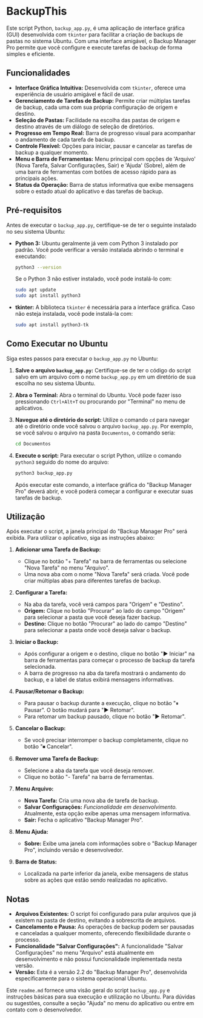 # BackupThis

Este script Python, `backup_app.py`, é uma aplicação de interface gráfica (GUI) desenvolvida com `tkinter` para facilitar a criação de backups de pastas no sistema Ubuntu. Com uma interface amigável, o Backup Manager Pro permite que você configure e execute tarefas de backup de forma simples e eficiente.

## Funcionalidades

*   **Interface Gráfica Intuitiva:** Desenvolvida com `tkinter`, oferece uma experiência de usuário amigável e fácil de usar.
*   **Gerenciamento de Tarefas de Backup:** Permite criar múltiplas tarefas de backup, cada uma com sua própria configuração de origem e destino.
*   **Seleção de Pastas:** Facilidade na escolha das pastas de origem e destino através de um diálogo de seleção de diretórios.
*   **Progresso em Tempo Real:** Barra de progresso visual para acompanhar o andamento de cada tarefa de backup.
*   **Controle Flexível:** Opções para iniciar, pausar e cancelar as tarefas de backup a qualquer momento.
*   **Menu e Barra de Ferramentas:** Menu principal com opções de 'Arquivo' (Nova Tarefa, Salvar Configurações, Sair) e 'Ajuda' (Sobre), além de uma barra de ferramentas com botões de acesso rápido para as principais ações.
*   **Status da Operação:** Barra de status informativa que exibe mensagens sobre o estado atual do aplicativo e das tarefas de backup.

## Pré-requisitos

Antes de executar o `backup_app.py`, certifique-se de ter o seguinte instalado no seu sistema Ubuntu:

*   **Python 3:**  Ubuntu geralmente já vem com Python 3 instalado por padrão. Você pode verificar a versão instalada abrindo o terminal e executando:
    ```bash
    python3 --version
    ```
    Se o Python 3 não estiver instalado, você pode instalá-lo com:
    ```bash
    sudo apt update
    sudo apt install python3
    ```
*   **tkinter:** A biblioteca `tkinter` é necessária para a interface gráfica. Caso não esteja instalada, você pode instalá-la com:
    ```bash
    sudo apt install python3-tk
    ```

## Como Executar no Ubuntu

Siga estes passos para executar o `backup_app.py` no Ubuntu:

1.  **Salve o arquivo `backup_app.py`:** Certifique-se de ter o código do script salvo em um arquivo com o nome `backup_app.py` em um diretório de sua escolha no seu sistema Ubuntu.

2.  **Abra o Terminal:** Abra o terminal do Ubuntu. Você pode fazer isso pressionando `Ctrl+Alt+T` ou procurando por "Terminal" no menu de aplicativos.

3.  **Navegue até o diretório do script:** Utilize o comando `cd` para navegar até o diretório onde você salvou o arquivo `backup_app.py`. Por exemplo, se você salvou o arquivo na pasta `Documentos`, o comando seria:
    ```bash
    cd Documentos
    ```

4.  **Execute o script:** Para executar o script Python, utilize o comando `python3` seguido do nome do arquivo:
    ```bash
    python3 backup_app.py
    ```

    Após executar este comando, a interface gráfica do "Backup Manager Pro" deverá abrir, e você poderá começar a configurar e executar suas tarefas de backup.

## Utilização

Após executar o script, a janela principal do "Backup Manager Pro" será exibida. Para utilizar o aplicativo, siga as instruções abaixo:

1.  **Adicionar uma Tarefa de Backup:**
    *   Clique no botão "+ Tarefa" na barra de ferramentas ou selecione "Nova Tarefa" no menu "Arquivo".
    *   Uma nova aba com o nome "Nova Tarefa" será criada. Você pode criar múltiplas abas para diferentes tarefas de backup.

2.  **Configurar a Tarefa:**
    *   Na aba da tarefa, você verá campos para "Origem" e "Destino".
    *   **Origem:** Clique no botão "Procurar" ao lado do campo "Origem" para selecionar a pasta que você deseja fazer backup.
    *   **Destino:** Clique no botão "Procurar" ao lado do campo "Destino" para selecionar a pasta onde você deseja salvar o backup.

3.  **Iniciar o Backup:**
    *   Após configurar a origem e o destino, clique no botão "▶ Iniciar" na barra de ferramentas para começar o processo de backup da tarefa selecionada.
    *   A barra de progresso na aba da tarefa mostrará o andamento do backup, e a label de status exibirá mensagens informativas.

4.  **Pausar/Retomar o Backup:**
    *   Para pausar o backup durante a execução, clique no botão "⏸ Pausar". O botão mudará para "▶ Retomar".
    *   Para retomar um backup pausado, clique no botão "▶ Retomar".

5.  **Cancelar o Backup:**
    *   Se você precisar interromper o backup completamente, clique no botão "⏹ Cancelar".

6.  **Remover uma Tarefa de Backup:**
    *   Selecione a aba da tarefa que você deseja remover.
    *   Clique no botão "- Tarefa" na barra de ferramentas.

7.  **Menu Arquivo:**
    *   **Nova Tarefa:** Cria uma nova aba de tarefa de backup.
    *   **Salvar Configurações:**  *Funcionalidade em desenvolvimento.* Atualmente, esta opção exibe apenas uma mensagem informativa.
    *   **Sair:** Fecha o aplicativo "Backup Manager Pro".

8.  **Menu Ajuda:**
    *   **Sobre:** Exibe uma janela com informações sobre o "Backup Manager Pro", incluindo versão e desenvolvedor.

9.  **Barra de Status:**
    *   Localizada na parte inferior da janela, exibe mensagens de status sobre as ações que estão sendo realizadas no aplicativo.

## Notas

*   **Arquivos Existentes:** O script foi configurado para pular arquivos que já existem na pasta de destino, evitando a sobrescrita de arquivos.
*   **Cancelamento e Pausa:** As operações de backup podem ser pausadas e canceladas a qualquer momento, oferecendo flexibilidade durante o processo.
*   **Funcionalidade "Salvar Configurações":** A funcionalidade "Salvar Configurações" no menu "Arquivo" está atualmente em desenvolvimento e não possui funcionalidade implementada nesta versão.
*   **Versão:** Esta é a versão 2.2 do "Backup Manager Pro", desenvolvida especificamente para o sistema operacional Ubuntu.

Este `readme.md` fornece uma visão geral do script `backup_app.py` e instruções básicas para sua execução e utilização no Ubuntu. Para dúvidas ou sugestões, consulte a seção "Ajuda" no menu do aplicativo ou entre em contato com o desenvolvedor.
